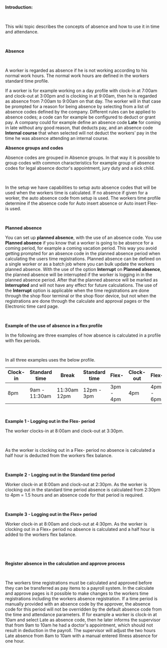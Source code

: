 **Introduction:**

 

This wiki topic describes the concepts of absence and how to use it in time and
attendance.

 

**Absence**

 

A worker is regarded as absence if he is not working according to his normal
work hours. The normal work hours are defined in the workers standard time
profile.

If a worker is for example working on a day profile with clock-in at 7:00am and
clock-out at 3:00pm and is clocking in at 9:00am, then he is regarded as absence
from 7:00am to 9:00am on that day. The worker will in that case be prompted for
a reason for being absence by selecting from a list of absence codes defined by
the company. Different rules can be applied to absence codes; a code can for
example be configured to deduct or grant pay. A company could for example define
an absence code **Late** for coming in late without any good reason, that
deducts pay, and an absence code **Internal course** that when selected will not
deduct the workers’ pay in the time he was absence attending an internal course.

**Absence groups and codes**

Absence codes are grouped in Absence groups. In that way it is possible to group
codes with common characteristics for example group of absence codes for legal
absence doctor's appointment, jury duty and a sick child.

 

In the setup we have capabilities to setup auto absence codes that will be used
when the workers time is calculated. If no absence if given for a worker, the
auto absence code from setup is used. The workers time profile determine if the
absence code for Auto insert absence or Auto insert Flex- is used.

 

**Planned absence**

You can set up **planned absence**, with the use of an absence code. You use
**Planned absence** if you know that a worker is going to be absence for a
coming period, for example a coming vacation period. This way you avoid getting
prompted for an absence code in the planned absence period when calculating the
users time registrations. Planned absence can be defined on a single worker or
as a batch job where you can bulk update the workers planned absence. With the
use of the option **Interrupt** on **Planned absence**, the planned absence will
be interrupted if the worker is logging in in the planned absence period. After
that the planned absence will be marked as **Interrupted** and will not have any
effect for future calculations. The use of the **Interrupt** option is
applicable when the time registrations are done through the shop floor terminal
or the shop floor device, but not when the registrations are done through the
calculate and approval pages or the Electronic time card page.

 

**Example of the use of absence in a flex profile**

In the following are three examples of how absence is calculated in a profile
with flex periods.

 

In all three examples uses the below profile.

| Clock-in | Standard time | Break        | Standard time | Flex-     | Clock-out | Flex+     |
|----------|---------------|--------------|---------------|-----------|-----------|-----------|
| 8pm      | 9am - 11:30am | 11:30am 12pm | 12pm - 3pm    | 3pm - 4pm | 4pm       | 4pm - 6pm |

 

**Example 1 - Logging out in the Flex- period**

The worker clocks-in at 8:00am and clock-out at 3:30pm.

 

As the worker is clocking out in a Flex- period no absence is calculated a half
hour is deducted from the workers flex balance.

 

**Example 2 - Logging out in the Standard time period**

Worker clock-in at 8:00am and clock-out at 2:30pm. As the worker is clocking out
in the standard time period absence is calculated from 2:30pm to 4pm = 1.5 hours
and an absence code for that period is required.

 

**Example 3 - Logging out in the Flex+ period**

Worker clock-in at 8:00am and clock-out at 4:30pm. As the worker is clocking out
in a Flex+ period no absence is calculated and a half hour is added to the
workers flex balance.

 

 

**Register absence in the calculation and approve process**

 

The workers time registrations must be calculated and approved before they can
be transferred as pay items to a payroll system. In the calculate and approve
pages is it possible to make changes to the workers time registrations including
the workers absence registration. If a time period is manually provided with an
absence code by the approver, the absence code for this period will not be
overridden by the default absence code from the time and attendance parameters.
If for example a worker is clock-in at 10am and select Late as absence code,
then he later informs the supervisor that from 9am to 10am he had a doctor's
appointment, which should not result in deduction in the payroll. The supervisor
will adjust the two hours Late absence from 8am to 10am with a manual entered
Illness absence for one hour.

 

